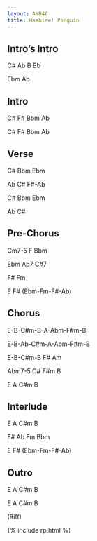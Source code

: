 ```yaml
---
layout: AKB48
title: Hashire! Penguin
---
```

## Intro’s Intro 
C# Ab B Bb 

Ebm Ab 

## Intro 
C# F# Bbm Ab 

C# F# Bbm Ab 

## Verse 
C# Bbm Ebm
 
Ab C# F#-Ab 

C# Bbm Ebm 

Ab C# 

## Pre-Chorus 
Cm7-5 F Bbm 

Ebm Ab7 C#7 

F# Fm 

E F# (Ebm-Fm-F#-Ab) 

## Chorus 
E-B-C#m-B-A-Abm-F#m-B 

E-B-Ab-C#m-A-Abm-F#m-B 

E-B-C#m-B F# Am 

Abm7-5 C# F#m B 

E A C#m B 

## Interlude 
E A C#m B 

F# Ab Fm Bbm 

E F# (Ebm-Fm-F#-Ab) 

## Outro 
E A C#m B
 
E A C#m B 

(Riff) 

{% include rp.html %}
